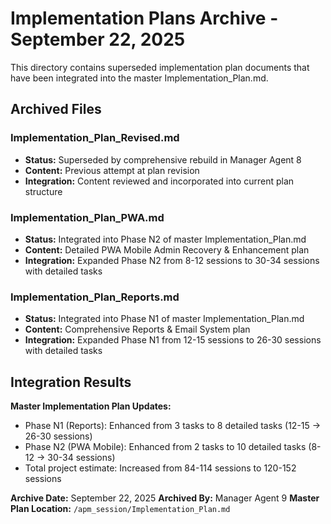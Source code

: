 # Implementation Plans Archive - September 22, 2025

This directory contains superseded implementation plan documents that have been integrated into the master Implementation_Plan.md.

## Archived Files

### Implementation_Plan_Revised.md
- **Status:** Superseded by comprehensive rebuild in Manager Agent 8
- **Content:** Previous attempt at plan revision
- **Integration:** Content reviewed and incorporated into current plan structure

### Implementation_Plan_PWA.md  
- **Status:** Integrated into Phase N2 of master Implementation_Plan.md
- **Content:** Detailed PWA Mobile Admin Recovery & Enhancement plan
- **Integration:** Expanded Phase N2 from 8-12 sessions to 30-34 sessions with detailed tasks

### Implementation_Plan_Reports.md
- **Status:** Integrated into Phase N1 of master Implementation_Plan.md  
- **Content:** Comprehensive Reports & Email System plan
- **Integration:** Expanded Phase N1 from 12-15 sessions to 26-30 sessions with detailed tasks

## Integration Results

**Master Implementation Plan Updates:**
- Phase N1 (Reports): Enhanced from 3 tasks to 8 detailed tasks (12-15 → 26-30 sessions)
- Phase N2 (PWA Mobile): Enhanced from 2 tasks to 10 detailed tasks (8-12 → 30-34 sessions)
- Total project estimate: Increased from 84-114 sessions to 120-152 sessions

**Archive Date:** September 22, 2025
**Archived By:** Manager Agent 9
**Master Plan Location:** `/apm_session/Implementation_Plan.md`
